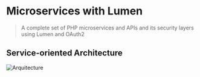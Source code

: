 # Microservices with Lumen
> A complete set of PHP microservices and APIs and its security layers using Lumen and OAuth2

## Service-oriented Architecture
![Arquitecture](https://user-images.githubusercontent.com/30202634/89741397-5c1b4880-da67-11ea-8aaf-68531b59e099.png)
